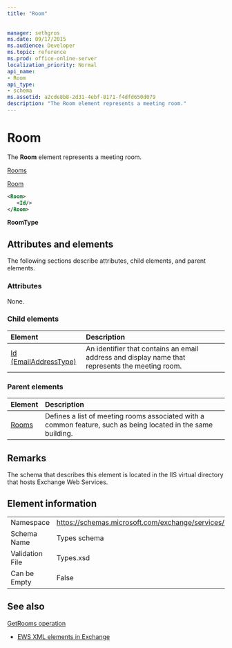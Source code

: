 ```yaml
---
title: "Room"
 
 
manager: sethgros
ms.date: 09/17/2015
ms.audience: Developer
ms.topic: reference
ms.prod: office-online-server
localization_priority: Normal
api_name:
- Room
api_type:
- schema
ms.assetid: a2cde8b8-2d31-4ebf-8171-f4dfd650d079
description: "The Room element represents a meeting room."
---
```


# Room

The **Room** element represents a meeting room. 
  
[Rooms](rooms.md)
  
[Room](room.md)
  
```XML
<Room>
   <Id/>
</Room>
```

 **RoomType**
## Attributes and elements

The following sections describe attributes, child elements, and parent elements.
  
### Attributes

None.
  
### Child elements

|**Element**|**Description**|
|:-----|:-----|
|[Id (EmailAddressType)](id-emailaddresstype.md) <br/> |An identifier that contains an email address and display name that represents the meeting room.  <br/> |
   
### Parent elements

|**Element**|**Description**|
|:-----|:-----|
|[Rooms](rooms.md) <br/> |Defines a list of meeting rooms associated with a common feature, such as being located in the same building.  <br/> |
   
## Remarks

The schema that describes this element is located in the IIS virtual directory that hosts Exchange Web Services.
  
## Element information

|||
|:-----|:-----|
|Namespace  <br/> |https://schemas.microsoft.com/exchange/services/2006/types  <br/> |
|Schema Name  <br/> |Types schema  <br/> |
|Validation File  <br/> |Types.xsd  <br/> |
|Can be Empty  <br/> |False  <br/> |
   
## See also



[GetRooms operation](getrooms-operation.md)


- [EWS XML elements in Exchange](ews-xml-elements-in-exchange.md)

